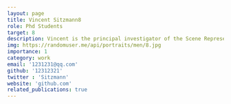 ```yaml
---
layout: page
title: Vincent Sitzmann8
role: Phd Students
target: 8
description: Vincent is the principal investigator of the Scene Representation Group at MIT CSAIL, where he works as an assistant professor. Previously, he finished his PhD at Stanford University and a postdoc at MIT.  His research interest lies in neural scene representations — the way neural networks learn to represent information on our world.
img: https://randomuser.me/api/portraits/men/8.jpg
importance: 1
category: work
email: '1231231@qq.com'
github: '12312321'
twitter : 'Sitzmann'
website: 'github.com'
related_publications: true
---
```


